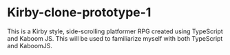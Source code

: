 ﻿# Kirby-clone-prototype-1

This is a Kirby style, side-scrolling platformer RPG created using TypeScript and Kaboom JS. This will be used to familiarize myself with both TypeScript and KaboomJS.
